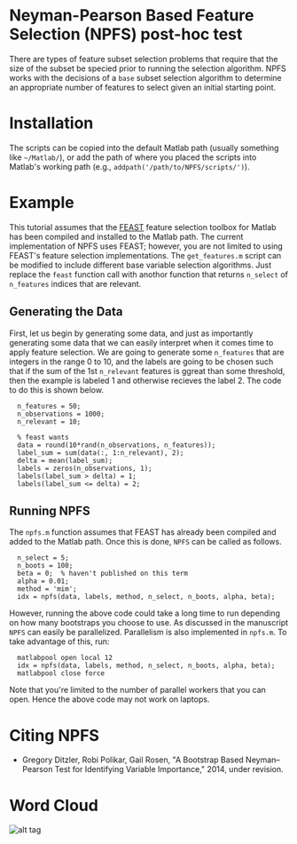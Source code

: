 # Neyman-Pearson Based Feature Selection (NPFS) post-hoc test

There are types of feature subset selection problems that require that the size of the subset be specied prior to running the selection algorithm. NPFS works with the decisions of a `base` subset selection algorithm to determine an appropriate number of features to select given an initial starting point.  

# Installation
The scripts can be copied into the default Matlab path (usually something like `~/Matlab/`), or add the path of where you placed the scripts into Matlab's working path (e.g., `addpath('/path/to/NPFS/scripts/')`).

# Example

This tutorial assumes that the [FEAST](http://www.cs.man.ac.uk/~gbrown/fstoolbox/) feature selection toolbox for Matlab has been compiled and installed to the Matlab path. The current implementation of NPFS uses FEAST; however, you are not limited to using FEAST's feature selection implementations. The `get_features.m` script can be modified to include different base variable selection algorithms. Just replace the `feast` function call with anothor function that returns `n_select` of `n_features` indices that are relevant.  

## Generating the Data

First, let us begin by generating some data, and just as importantly generating some data that we can easily interpret when it comes time to apply feature selection. We are going to generate some `n_features` that are integers in the range 0 to 10, and the labels are going to be chosen such that if the sum of the 1st `n_relevant` features is ggreat than some threshold, then the example is labeled 1 and otherwise recieves the label 2. The code to do this is shown below.  

```
  n_features = 50;
  n_observations = 1000; 
  n_relevant = 10;

  % feast wants 
  data = round(10*rand(n_observations, n_features));
  label_sum = sum(data(:, 1:n_relevant), 2);
  delta = mean(label_sum);
  labels = zeros(n_observations, 1);
  labels(label_sum > delta) = 1;
  labels(label_sum <= delta) = 2;
```


## Running NPFS

The `npfs.m` function assumes that FEAST has already been compiled and added to the Matlab path. Once this is done, `NPFS` can be called as follows.   

```
  n_select = 5;
  n_boots = 100;
  beta = 0;  % haven't published on this term
  alpha = 0.01;
  method = 'mim';
  idx = npfs(data, labels, method, n_select, n_boots, alpha, beta);
```

However, running the above code could take a long time to run depending on how many bootstraps you choose to use. As discussed in the manuscript `NPFS` can easily be parallelized. Parallelism is also implemented in `npfs.m`. To take advantage of this, run:

```
  matlabpool open local 12
  idx = npfs(data, labels, method, n_select, n_boots, alpha, beta);
  matlabpool close force
```

Note that you're limited to the number of parallel workers that you can open. Hence the above code may not work on laptops. 


# Citing NPFS
* Gregory Ditzler, Robi Polikar, Gail Rosen, "A Bootstrap Based Neyman–Pearson Test for Identifying Variable Importance,"  2014, under revision.


# Word Cloud

![alt tag](https://raw.github.com/gditzler/NPFS/master/img/npfs.jpg)

